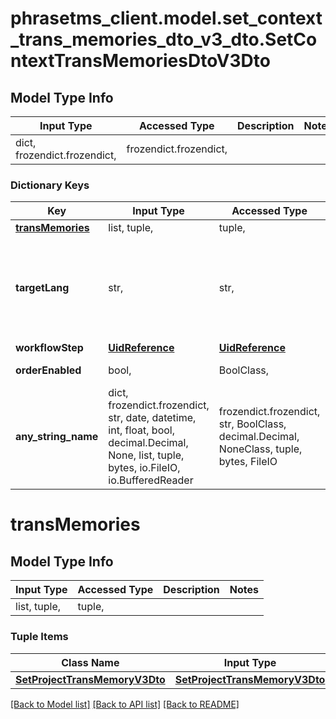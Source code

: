# phrasetms_client.model.set_context_trans_memories_dto_v3_dto.SetContextTransMemoriesDtoV3Dto

## Model Type Info

| Input Type                   | Accessed Type          | Description | Notes |
| ---------------------------- | ---------------------- | ----------- | ----- |
| dict, frozendict.frozendict, | frozendict.frozendict, |             |

### Dictionary Keys

| Key                                 | Input Type                                                                                                                                  | Accessed Type                                                                           | Description                                                          | Notes      |
| ----------------------------------- | ------------------------------------------------------------------------------------------------------------------------------------------- | --------------------------------------------------------------------------------------- | -------------------------------------------------------------------- | ---------- |
| **[transMemories](#transMemories)** | list, tuple,                                                                                                                                | tuple,                                                                                  |                                                                      |
| **targetLang**                      | str,                                                                                                                                        | str,                                                                                    | Set translation memory only for the specific project target language | [optional] |
| **workflowStep**                    | [**UidReference**](UidReference.md)                                                                                                         | [**UidReference**](UidReference.md)                                                     |                                                                      | [optional] |
| **orderEnabled**                    | bool,                                                                                                                                       | BoolClass,                                                                              | Default: false                                                       | [optional] |
| **any_string_name**                 | dict, frozendict.frozendict, str, date, datetime, int, float, bool, decimal.Decimal, None, list, tuple, bytes, io.FileIO, io.BufferedReader | frozendict.frozendict, str, BoolClass, decimal.Decimal, NoneClass, tuple, bytes, FileIO | any string name can be used but the value must be the correct type   | [optional] |

# transMemories

## Model Type Info

| Input Type   | Accessed Type | Description | Notes |
| ------------ | ------------- | ----------- | ----- |
| list, tuple, | tuple,        |             |

### Tuple Items

| Class Name                                                      | Input Type                                                      | Accessed Type                                                   | Description | Notes |
| --------------------------------------------------------------- | --------------------------------------------------------------- | --------------------------------------------------------------- | ----------- | ----- |
| [**SetProjectTransMemoryV3Dto**](SetProjectTransMemoryV3Dto.md) | [**SetProjectTransMemoryV3Dto**](SetProjectTransMemoryV3Dto.md) | [**SetProjectTransMemoryV3Dto**](SetProjectTransMemoryV3Dto.md) |             |

[[Back to Model list]](../../README.md#documentation-for-models) [[Back to API list]](../../README.md#documentation-for-api-endpoints) [[Back to README]](../../README.md)
